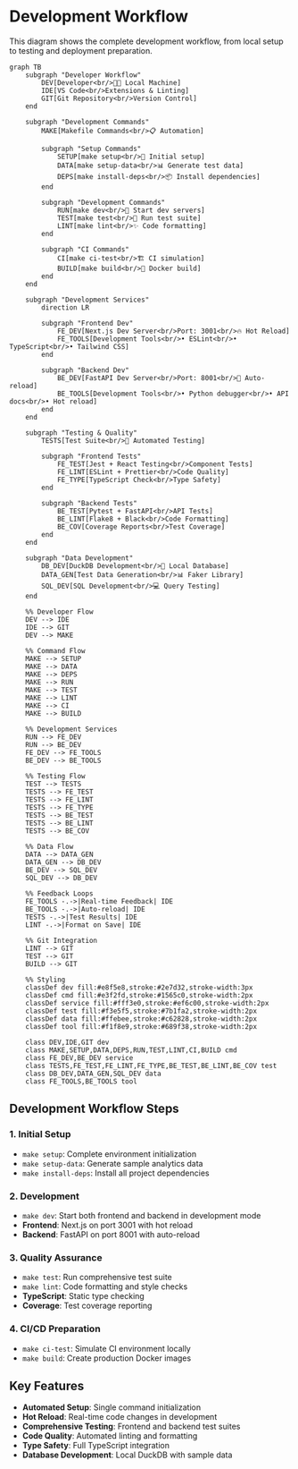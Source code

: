 # Development Workflow

This diagram shows the complete development workflow, from local setup to testing and deployment preparation.

```mermaid
graph TB
    subgraph "Developer Workflow"
        DEV[Developer<br/>👩‍💻 Local Machine]
        IDE[VS Code<br/>Extensions & Linting]
        GIT[Git Repository<br/>Version Control]
    end

    subgraph "Development Commands"
        MAKE[Makefile Commands<br/>📋 Automation]
        
        subgraph "Setup Commands"
            SETUP[make setup<br/>🚀 Initial setup]
            DATA[make setup-data<br/>📊 Generate test data]
            DEPS[make install-deps<br/>📦 Install dependencies]
        end

        subgraph "Development Commands"
            RUN[make dev<br/>🔄 Start dev servers]
            TEST[make test<br/>🧪 Run test suite]
            LINT[make lint<br/>✨ Code formatting]
        end

        subgraph "CI Commands"
            CI[make ci-test<br/>🏗️ CI simulation]
            BUILD[make build<br/>🐳 Docker build]
        end
    end

    subgraph "Development Services"
        direction LR
        
        subgraph "Frontend Dev"
            FE_DEV[Next.js Dev Server<br/>Port: 3001<br/>🔥 Hot Reload]
            FE_TOOLS[Development Tools<br/>• ESLint<br/>• TypeScript<br/>• Tailwind CSS]
        end

        subgraph "Backend Dev"
            BE_DEV[FastAPI Dev Server<br/>Port: 8001<br/>🔄 Auto-reload]
            BE_TOOLS[Development Tools<br/>• Python debugger<br/>• API docs<br/>• Hot reload]
        end
    end

    subgraph "Testing & Quality"
        TESTS[Test Suite<br/>🧪 Automated Testing]
        
        subgraph "Frontend Tests"
            FE_TEST[Jest + React Testing<br/>Component Tests]
            FE_LINT[ESLint + Prettier<br/>Code Quality]
            FE_TYPE[TypeScript Check<br/>Type Safety]
        end

        subgraph "Backend Tests"
            BE_TEST[Pytest + FastAPI<br/>API Tests]
            BE_LINT[Flake8 + Black<br/>Code Formatting]
            BE_COV[Coverage Reports<br/>Test Coverage]
        end
    end

    subgraph "Data Development"
        DB_DEV[DuckDB Development<br/>🦆 Local Database]
        DATA_GEN[Test Data Generation<br/>📊 Faker Library]
        SQL_DEV[SQL Development<br/>💻 Query Testing]
    end

    %% Developer Flow
    DEV --> IDE
    IDE --> GIT
    DEV --> MAKE

    %% Command Flow
    MAKE --> SETUP
    MAKE --> DATA
    MAKE --> DEPS
    MAKE --> RUN
    MAKE --> TEST
    MAKE --> LINT
    MAKE --> CI
    MAKE --> BUILD

    %% Development Services
    RUN --> FE_DEV
    RUN --> BE_DEV
    FE_DEV --> FE_TOOLS
    BE_DEV --> BE_TOOLS

    %% Testing Flow
    TEST --> TESTS
    TESTS --> FE_TEST
    TESTS --> FE_LINT
    TESTS --> FE_TYPE
    TESTS --> BE_TEST
    TESTS --> BE_LINT
    TESTS --> BE_COV

    %% Data Flow
    DATA --> DATA_GEN
    DATA_GEN --> DB_DEV
    BE_DEV --> SQL_DEV
    SQL_DEV --> DB_DEV

    %% Feedback Loops
    FE_TOOLS -.->|Real-time Feedback| IDE
    BE_TOOLS -.->|Auto-reload| IDE
    TESTS -.->|Test Results| IDE
    LINT -.->|Format on Save| IDE

    %% Git Integration
    LINT --> GIT
    TEST --> GIT
    BUILD --> GIT

    %% Styling
    classDef dev fill:#e8f5e8,stroke:#2e7d32,stroke-width:3px
    classDef cmd fill:#e3f2fd,stroke:#1565c0,stroke-width:2px
    classDef service fill:#fff3e0,stroke:#ef6c00,stroke-width:2px
    classDef test fill:#f3e5f5,stroke:#7b1fa2,stroke-width:2px
    classDef data fill:#ffebee,stroke:#c62828,stroke-width:2px
    classDef tool fill:#f1f8e9,stroke:#689f38,stroke-width:2px

    class DEV,IDE,GIT dev
    class MAKE,SETUP,DATA,DEPS,RUN,TEST,LINT,CI,BUILD cmd
    class FE_DEV,BE_DEV service
    class TESTS,FE_TEST,FE_LINT,FE_TYPE,BE_TEST,BE_LINT,BE_COV test
    class DB_DEV,DATA_GEN,SQL_DEV data
    class FE_TOOLS,BE_TOOLS tool
```

## Development Workflow Steps

### 1. Initial Setup
- `make setup`: Complete environment initialization
- `make setup-data`: Generate sample analytics data
- `make install-deps`: Install all project dependencies

### 2. Development
- `make dev`: Start both frontend and backend in development mode
- **Frontend**: Next.js on port 3001 with hot reload
- **Backend**: FastAPI on port 8001 with auto-reload

### 3. Quality Assurance
- `make test`: Run comprehensive test suite
- `make lint`: Code formatting and style checks
- **TypeScript**: Static type checking
- **Coverage**: Test coverage reporting

### 4. CI/CD Preparation
- `make ci-test`: Simulate CI environment locally
- `make build`: Create production Docker images

## Key Features

- **Automated Setup**: Single command initialization
- **Hot Reload**: Real-time code changes in development
- **Comprehensive Testing**: Frontend and backend test suites
- **Code Quality**: Automated linting and formatting
- **Type Safety**: Full TypeScript integration
- **Database Development**: Local DuckDB with sample data